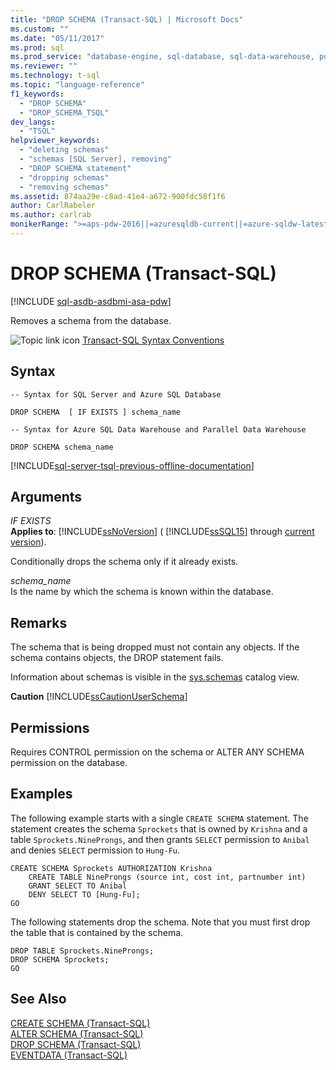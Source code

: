 ```yaml
---
title: "DROP SCHEMA (Transact-SQL) | Microsoft Docs"
ms.custom: ""
ms.date: "05/11/2017"
ms.prod: sql
ms.prod_service: "database-engine, sql-database, sql-data-warehouse, pdw"
ms.reviewer: ""
ms.technology: t-sql
ms.topic: "language-reference"
f1_keywords: 
  - "DROP SCHEMA"
  - "DROP_SCHEMA_TSQL"
dev_langs: 
  - "TSQL"
helpviewer_keywords: 
  - "deleting schemas"
  - "schemas [SQL Server], removing"
  - "DROP SCHEMA statement"
  - "dropping schemas"
  - "removing schemas"
ms.assetid: 874aa29e-c8ad-41e4-a672-900fdc58f1f6
author: CarlRabeler
ms.author: carlrab
monikerRange: ">=aps-pdw-2016||=azuresqldb-current||=azure-sqldw-latest||>=sql-server-2016||=sqlallproducts-allversions||>=sql-server-linux-2017||=azuresqldb-mi-current"
---
```

# DROP SCHEMA (Transact-SQL)
[!INCLUDE [sql-asdb-asdbmi-asa-pdw](../../includes/applies-to-version/sql-asdb-asdbmi-asa-pdw.md)]

  Removes a schema from the database.  
  
 ![Topic link icon](../../database-engine/configure-windows/media/topic-link.gif "Topic link icon") [Transact-SQL Syntax Conventions](../../t-sql/language-elements/transact-sql-syntax-conventions-transact-sql.md)  
  
## Syntax  
  
```  
-- Syntax for SQL Server and Azure SQL Database  
  
DROP SCHEMA  [ IF EXISTS ] schema_name  
```  
  
```  
-- Syntax for Azure SQL Data Warehouse and Parallel Data Warehouse  
  
DROP SCHEMA schema_name  
```  
  
[!INCLUDE[sql-server-tsql-previous-offline-documentation](../../includes/sql-server-tsql-previous-offline-documentation.md)]

## Arguments
 *IF EXISTS*  
 **Applies to**: [!INCLUDE[ssNoVersion](../../includes/ssnoversion-md.md)] ( [!INCLUDE[ssSQL15](../../includes/sssql15-md.md)] through [current version](https://go.microsoft.com/fwlink/p/?LinkId=299658)).  
  
 Conditionally drops the schema only if it already exists.  
  
 *schema_name*  
 Is the name by which the schema is known within the database.  
  
## Remarks  
 The schema that is being dropped must not contain any objects. If the schema contains objects, the DROP statement fails.  
  
 Information about schemas is visible in the [sys.schemas](../../relational-databases/system-catalog-views/schemas-catalog-views-sys-schemas.md) catalog view.  
  
 **Caution** [!INCLUDE[ssCautionUserSchema](../../includes/sscautionuserschema-md.md)]  
  
## Permissions  
 Requires CONTROL permission on the schema or ALTER ANY SCHEMA permission on the database.  
  
## Examples  
 The following example starts with a single `CREATE SCHEMA` statement. The statement creates the schema `Sprockets` that is owned by `Krishna` and a table `Sprockets.NineProngs`, and then grants `SELECT` permission to `Anibal` and denies `SELECT` permission to `Hung-Fu`.  
  
```  
CREATE SCHEMA Sprockets AUTHORIZATION Krishna   
    CREATE TABLE NineProngs (source int, cost int, partnumber int)  
    GRANT SELECT TO Anibal   
    DENY SELECT TO [Hung-Fu];  
GO  
```  
  
 The following statements drop the schema. Note that you must first drop the table that is contained by the schema.  
  
```  
DROP TABLE Sprockets.NineProngs;  
DROP SCHEMA Sprockets;  
GO  
```  
  
  
## See Also  
 [CREATE SCHEMA &#40;Transact-SQL&#41;](../../t-sql/statements/create-schema-transact-sql.md)   
 [ALTER SCHEMA &#40;Transact-SQL&#41;](../../t-sql/statements/alter-schema-transact-sql.md)   
 [DROP SCHEMA (Transact-SQL)](../../t-sql/statements/drop-schema-transact-sql.md)   
 [EVENTDATA &#40;Transact-SQL&#41;](../../t-sql/functions/eventdata-transact-sql.md)  

